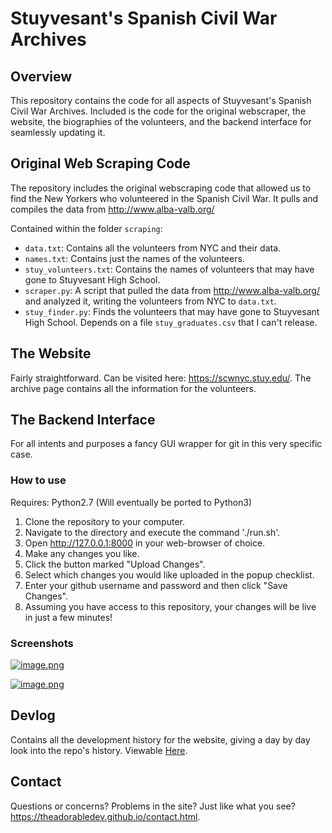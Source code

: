 # Stuyvesant's Spanish Civil War Archives

## Overview
This repository contains the code for all aspects of Stuyvesant's Spanish Civil War Archives. Included is the code for the original webscraper, the website, the biographies of the volunteers, and the backend interface for seamlessly updating it.

## Original Web Scraping Code
The repository includes the original webscraping code that allowed us to find the New Yorkers who volunteered in the Spanish Civil War. It pulls and compiles the data from http://www.alba-valb.org/

Contained within the folder `scraping`:
  - `data.txt`: Contains all the volunteers from NYC and their data.
  - `names.txt`: Contains just the names of the volunteers.
  - `stuy_volunteers.txt`: Contains the names of volunteers that may have gone to Stuyvesant High School.
  - `scraper.py`: A script that pulled the data from http://www.alba-valb.org/ and analyzed it, writing the volunteers from NYC to `data.txt`.
  - `stuy_finder.py`: Finds the volunteers that may have gone to Stuyvesant High School. Depends on a file `stuy_graduates.csv` that I can't release.

## The Website
Fairly straightforward. Can be visited here: https://scwnyc.stuy.edu/. The archive page contains all the information for the volunteers.

## The Backend Interface
For all intents and purposes a fancy GUI wrapper for git in this very specific case.

### How to use

Requires: Python2.7 (Will eventually be ported to Python3)

1) Clone the repository to your computer.
2) Navigate to the directory and execute the command './run.sh'.
3) Open http://127.0.0.1:8000 in your web-browser of choice.
4) Make any changes you like.
5) Click the button marked "Upload Changes".
6) Select which changes you would like uploaded in the popup checklist.
7) Enter your github username and password and then click "Save Changes".
8) Assuming you have access to this repository, your changes will be live in just a few minutes!

### Screenshots
[![image.png](https://i.postimg.cc/7hc5Y70n/image.png)](https://postimg.cc/Lgt9xJyJ)

[![image.png](https://i.postimg.cc/Gm4YGYbL/image.png)](https://postimg.cc/BjGXGj8k)

## Devlog
Contains all the development history for the website, giving a day by day look into the repo's history.
Viewable [Here](DEVLOG.md).

## Contact
Questions or concerns? Problems in the site? Just like what you see? https://theadorabledev.github.io/contact.html.
